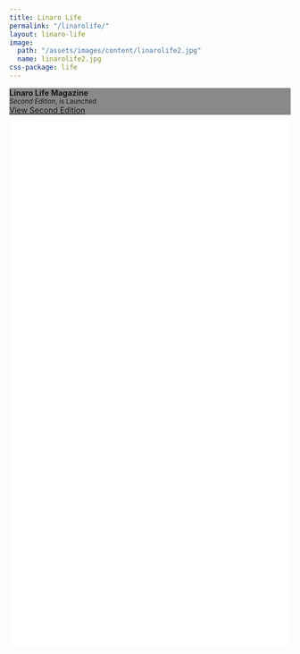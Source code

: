 ```yaml
---
title: Linaro Life
permalink: "/linarolife/"
layout: linaro-life
image:
  path: "/assets/images/content/linarolife2.jpg"
  name: linarolife2.jpg
css-package: life
---
```


<div class="row" class="linaro-life" style="height: 1000px; background-color: white;">
        <div class="cover-image" style="background: linear-gradient(
                     rgba(20,20,20, .5),
                     rgba(20,20,20, .5)),
                     url('{% asset_path {{page.image.name}} %}') no-repeat center center fixed;
            background-size: cover;
            -webkit-background-size: cover;
            -moz-background-size: cover;
            -o-background-size: cover;">
            <div class="cover-image-info">
                <strong class="fade-in-one">Linaro Life Magazine</strong><br>
                <small class="fade-in-two"><em>Second Edition</em>, is Launched</small><br>
                <a href="https://collaborate.linaro.org/display/MAR/LinaroLife" target="_blank" class="btn btn-linaro-home light btn-lg fade-in-three">View Second Edition</a>
            </div>
        </div>
</div>
